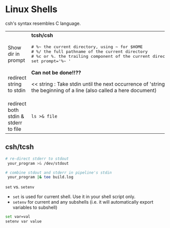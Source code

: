 # Linux Shells

csh's syntax resembles C language.

<table>
<tr>
<td></td><td><b>tcsh/csh</b></td>
<td><b>bash</b></td>
</tr>

<tr>
<td>Show dir in prompt</td>
<td>
<pre lang="shell">
# %~ the current directory, using ~ for $HOME 
# %/ the full pathname of the current directory 
# %c or %. the trailing component of the current directory 
set prompt='%~ '
</pre>
</td>
<td><span style="font-weight:bold">bash</span></td>
</tr>

<tr>
<td>redirect string to stdin</td>
<td>
<b>Can not be done!!??</b>

<< string : Take stdin until the next occurrence of 'string' at the beginning
of a line (also called a here document)
</td>
<td>
<code>sed 's/:/ /' <<< $LD_LIBRARY_PATH</code>
</td>
</tr>

<tr>
<td>redirect both stdin & stderr to file</td>
<td> <code>ls >& file</code> </td>
<td>

</td>
</tr>

</table>

## csh/tcsh

```sh
# re-direct stderr to stdout
 your_program >& /dev/stdout

# combine stdout and stderr in pipeline's stdin
 your_program |& tee build.log

 ```

`set` vs. `setenv`
* `set` is used for current shell. Use it in your shell script only.
* `setenv` for current and any subshells (i.e. it will automatically export variables to subshell)

```sh
set var=val
setenv var value

```
